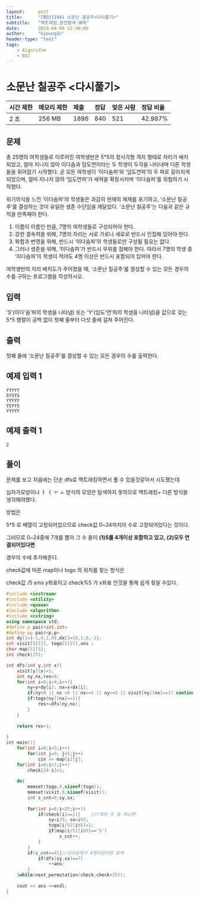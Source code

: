 ```yaml
---
layout:     post
title:      "[BOJ]1941 소문난 칠공주<다시풀기>"
subtitle:   "백트래킹,완전탐색 예제"
date:       2019-04-09 12:40:00
author:     "kyoungIn"
header-type: "text"
tags:
    - Algorithm
    - BOJ
---
```

# 소문난 칠공주 <다시풀기>

| 시간 제한 | 메모리 제한 | 제출 | 정답 | 맞은 사람 | 정답 비율 |
| :-------- | :---------- | :--- | :--- | :-------- | :-------- |
| 2 초      | 256 MB      | 1896 | 840  | 521       | 42.987%   |

## 문제

총 25명의 여학생들로 이루어진 여학생반은 5*5의 정사각형 격자 형태로 자리가 배치되었고, 얼마 지나지 않아 이다솜과 임도연이라는 두 학생이 두각을 나타내며 다른 학생들을 휘어잡기 시작했다. 곧 모든 여학생이 ‘이다솜파’와 ‘임도연파’의 두 파로 갈라지게 되었으며, 얼마 지나지 않아 ‘임도연파’가 세력을 확장시키며 ‘이다솜파’를 위협하기 시작했다.

위기의식을 느낀 ‘이다솜파’의 학생들은 과감히 현재의 체제를 포기하고, ‘소문난 칠공주’를 결성하는 것이 유일한 생존 수단임을 깨달았다. ‘소문난 칠공주’는 다음과 같은 규칙을 만족해야 한다.

1. 이름이 이름인 만큼, 7명의 여학생들로 구성되어야 한다.
2. 강한 결속력을 위해, 7명의 자리는 서로 가로나 세로로 반드시 인접해 있어야 한다.
3. 화합과 번영을 위해, 반드시 ‘이다솜파’의 학생들로만 구성될 필요는 없다.
4. 그러나 생존을 위해, ‘이다솜파’가 반드시 우위를 점해야 한다. 따라서 7명의 학생 중 ‘이다솜파’의 학생이 적어도 4명 이상은 반드시 포함되어 있어야 한다.

여학생반의 자리 배치도가 주어졌을 때, ‘소문난 칠공주’를 결성할 수 있는 모든 경우의 수를 구하는 프로그램을 작성하시오.

## 입력

'S'(이다‘솜’파의 학생을 나타냄) 또는 'Y'(임도‘연’파의 학생을 나타냄)을 값으로 갖는 5*5 행렬이 공백 없이 첫째 줄부터 다섯 줄에 걸쳐 주어진다.

## 출력

첫째 줄에 ‘소문난 칠공주’를 결성할 수 있는 모든 경우의 수를 출력한다.



## 예제 입력 1 

```
YYYYY
SYSYS
YYYYY
YSYYS
YYYYY
```

## 예제 출력 1 

```
2
```



## 풀이 

문제를 보고 처음에는 단순 dfs로 백트래킹하면서 풀 수 있을것같아서 시도했는데

십자가모양이나 ㅏ ㅓ ㅜ ㅗ 방식의 모양은 탐색하지 못하므로 백트래킹+ 다른 방식을 생각해야했다.

방법은

5*5 로 배열이 고정되어있으므로 check값 0~24까지의 수로 고정되어있다는 것이다.

그러므로 0~24중에 7개를 뽑아 그 수 들이  **(1)S를 4개이상 포함하고 있고,**  **(2)모두 연결되어있다면** 

경우의 수에 추가해준다.

check값에 따른 map이나 togo 의 위치를 찾는 방식은

check값 /5 sms y좌표이고 check%5 가 x좌표 인것을 통해 쉽게 찾을 수있다.

```cpp
#include <iostream>
#include <utility>
#include <queue>
#include <algorithm>
#include <cstring>
using namespace std;
#define p pair<int,int>
#define pp pair<p,p>
int dy[]={-1,0,1,0},dx[]={0,1,0,-1};
int visit[5][5], togo[5][5],ans ;
char map[5][5];
int check[25];

int dfs(int y,int x){
    visit[y][x]=1;
    int ny,nx,res=0;
    for(int i=0;i<4;i++){
        ny=y+dy[i]; nx=x+dx[i];
        if(ny<0 || nx <0 || nx>=5 || ny>=5 || visit[ny][nx]==1) continue;
        if(togo[ny][nx]==1){
            res+=dfs(ny,nx);
        }
    }
    
    return res+1;
    
}
int main(){
    for(int i=0;i<5;i++)
        for(int j=0; j<5;j++)
            cin >> map[i][j];
    for(int i=0;i<7;i++)
        check[24-i]=1;
    
    do{
        memset(togo,0,sizeof(togo));
        memset(visit,0,sizeof(visit));
        int s_cnt=0,sy,sx;
      
        for(int i=0;i<25;i++){
            if(check[i]==1){	//7개의 수 중 하나면
                sy=i/5; sx=i%5;
                togo[i/5][i%5]=1;
                if(map[i/5][i%5]=='S')
                    s_cnt++;
            }
        }
        if(s_cnt>=4){//이다솜파가 4명이상이면 탐색
            if(dfs(sy,sx)==7)
                ++ans;
        }
    }while(next_permutation(check,check+25));
  
    cout << ans <<endl;
}

```


